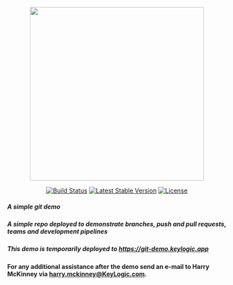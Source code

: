 <p align="center"><img src="https://www.keylogic.com/wp-content/uploads/2021/07/KeyLogic20Logo_official-1.svg" width="400"></p>

<p align="center">
<a href="https://travis-ci.org/laravel/framework"><img src="https://travis-ci.org/laravel/framework.svg" alt="Build Status"></a>
<a href="https://packagist.org/packages/laravel/framework"><img src="https://poser.pugx.org/laravel/framework/v/stable.svg" alt="Latest Stable Version"></a>
<a href="https://packagist.org/packages/laravel/framework"><img src="https://poser.pugx.org/laravel/framework/license.svg" alt="License"></a>
</p>

##### __A simple git demo__

##### A simple repo deployed to demonstrate branches, push and pull requests, teams and development pipelines

##### This demo is temporarily deployed to https://git-demo.keylogic.app

#### For any additional assistance after the demo send an e-mail to Harry McKinney via [harry.mckinney@KeyLogic.com](mailto:harry.mckinney@KeyLogic.com).
